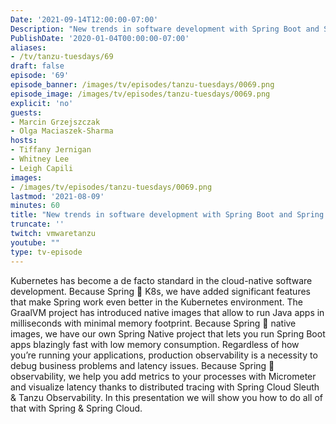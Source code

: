 ```yaml
---
Date: '2021-09-14T12:00:00-07:00'
Description: "New trends in software development with Spring Boot and Spring Cloud with Marcin Grzejszczak and Olga Maciaszek-Sharma"
PublishDate: '2020-01-04T00:00:00-07:00'
aliases:
- /tv/tanzu-tuesdays/69
draft: false
episode: '69'
episode_banner: /images/tv/episodes/tanzu-tuesdays/0069.png
episode_image: /images/tv/episodes/tanzu-tuesdays/0069.png
explicit: 'no'
guests:
- Marcin Grzejszczak
- Olga Maciaszek-Sharma
hosts:
- Tiffany Jernigan
- Whitney Lee
- Leigh Capili
images:
- /images/tv/episodes/tanzu-tuesdays/0069.png
lastmod: '2021-08-09'
minutes: 60
title: "New trends in software development with Spring Boot and Spring Cloud with Marcin Grzejszczak and Olga Maciaszek-Sharma"
truncate: ''
twitch: vmwaretanzu
youtube: ""
type: tv-episode
---
```


Kubernetes has become a de facto standard in the cloud-native software development. Because Spring 🖤 K8s, we have added significant features that make Spring work even better in the Kubernetes environment. The GraalVM project has introduced native images that allow to run Java apps in milliseconds with minimal memory footprint. Because Spring 🖤 native images, we have our own Spring Native project that lets you run Spring Boot apps blazingly fast with low memory consumption. Regardless of how you’re running your applications, production observability is a necessity to debug business problems and latency issues. Because Spring 🖤 observability, we help you add metrics to your processes with Micrometer and visualize latency thanks to distributed tracing with Spring Cloud Sleuth & Tanzu Observability. In this presentation we will show you how to do all of that with Spring & Spring Cloud.